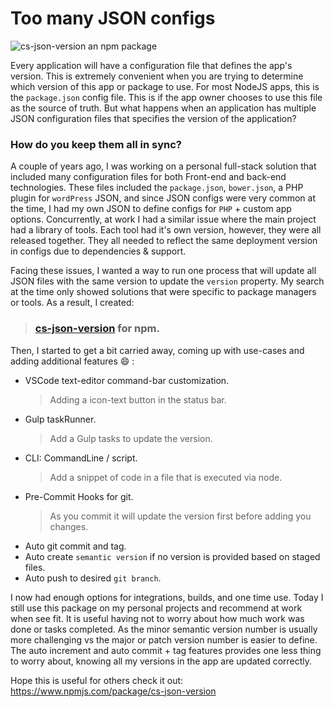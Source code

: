# Too many JSON configs

![cs-json-version an npm package](https://breakbottle.github.io/blog/img/too-many-json-configs-cs-json-version.png "cs-json-version an npm package")

Every application will have a configuration file that defines the app's version. This is extremely convenient when you are trying to determine which version of this app or package to use. For most NodeJS apps, this is the `package.json` config file. This is if the app owner chooses to use this file as the source of truth. But what happens when an application has multiple JSON configuration files that specifies the version of the application? 

### How do you keep them all in sync?

A couple of years ago, I was working on a personal full-stack solution that included many configuration files for both Front-end and back-end technologies. These files included the `package.json`, `bower.json`, a PHP plugin for `wordPress` JSON, and since JSON configs were very common at the time, I had my own JSON to define configs for `PHP` + custom app options. Concurrently, at work I had a similar issue where the main project had a library of tools. Each tool had it's own version, however, they were all released together. They all needed to reflect the same deployment version in configs due to dependencies & support. 

Facing these issues, I wanted a way to run one process that will update all JSON files with the same version to update the `version` property. My search at the time only showed solutions that were specific to package managers or tools. As a result, I created: 

> ### [cs-json-version](https://www.npmjs.com/package/cs-json-version) for npm. 

Then, I started to get a bit carried away, coming up with use-cases and adding additional features :smile: :

- VSCode text-editor command-bar customization.
    > Adding a icon-text button in the status bar.
- Gulp taskRunner.
    > Add a Gulp tasks to update the version.
- CLI: CommandLine / script.
    > Add a snippet of code in a file that is executed via node.
- Pre-Commit Hooks for git.
    > As you commit it will update the version first before adding you changes.
- Auto git commit and tag.
- Auto create `semantic version` if no version is provided based on staged files.
- Auto push to desired `git branch`.

I now had enough options for integrations, builds, and one time use. Today I still use this package on my personal projects and recommend at work when see fit. It is useful having not to worry about how much work was done or tasks completed. As the minor semantic version number is usually more challenging vs the major or patch version number is easier to define. The auto increment and auto commit + tag features provides one less thing to worry about, knowing all my versions in the app are updated correctly.

Hope this is useful for others check it out: https://www.npmjs.com/package/cs-json-version
